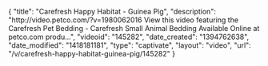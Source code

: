 {
    "title": "Carefresh Happy Habitat - Guinea Pig",
    "description": "http:\/\/video.petco.com\/?v=1980062016 View this video featuring the Carefresh Pet Bedding - Carefresh Small Animal Bedding Available Online at petco.com produ...",
    "videoid": "145282",
    "date_created": "1394762638",
    "date_modified": "1418181181",
    "type": "captivate",
    "layout": "video",
    "url": "\/v\/carefresh-happy-habitat-guinea-pig\/145282"
}